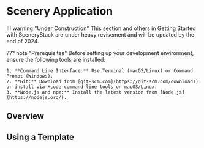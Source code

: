 # Scenery Application

!!! warning "Under Construction"
    This section and others in Getting Started with SceneryStack are under heavy revisement
    and will be updated by the end of 2024.

??? note "Prerequisites"
    Before setting up your development environment, ensure the following tools are installed:

    1. **Command Line Interface:** Use Terminal (macOS/Linux) or Command Prompt (Windows).
    2. **Git:** Download from [git-scm.com](https://git-scm.com/downloads) or install via Xcode command-line tools on macOS/Linux.
    3. **Node.js and npm:** Install the latest version from [Node.js](https://nodejs.org/).

## Overview

## Using a Template